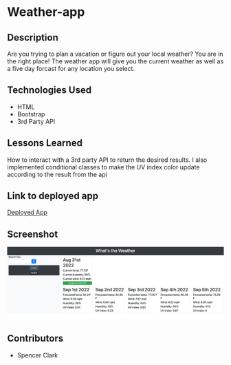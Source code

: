 # Weather-app

## Description 

Are you trying to plan a vacation or figure out your local weather? You are in the right place! The weather app will give you the current weather as well as a five day forcast for any location you select. 

## Technologies Used

* HTML 
* Bootstrap
* 3rd Party API

## Lessons Learned 
How to interact with a 3rd party API to return the desired results. I also implemented conditional classes to make the UV index color update according to the result from the api 


## Link to deployed app
[Deployed App](https://clarkspencerc.github.io/weather-app/)
## Screenshot
![weather app screenshot](/assets/img/weather.png)

## Contributors
* Spencer Clark

